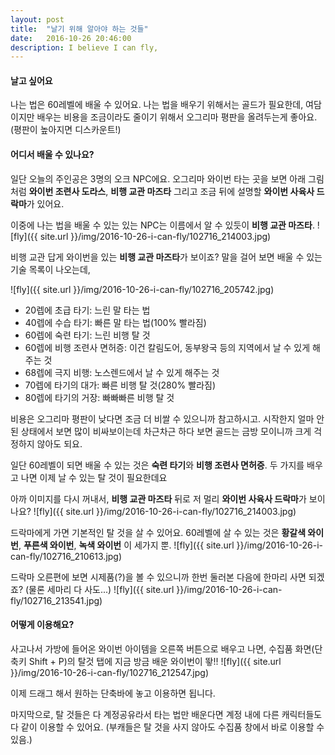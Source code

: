 ```yaml
---
layout: post
title:  "날기 위해 알아야 하는 것들"
date:   2016-10-26 20:46:00
description: I believe I can fly,
---
```


#### 날고 싶어요
나는 법은 60레벨에 배울 수 있어요. 나는 법을 배우기 위해서는 골드가 필요한데,
여담이지만 배우는 비용을 조금이라도 줄이기 위해서 오그리마 평판을 올려두는게 좋아요.
(평판이 높아지면 디스카운트!)

#### 어디서 배울 수 있나요?
일단 오늘의 주인공은 3명의 오크 NPC에요. 오그리마 와이번 타는 곳을 보면 아래 그림처럼 **와이번 조련사 도라스**, **비행 교관 마즈타** 그리고 조금 뒤에 설명할 **와이번 사육사 드락마**가 있어요.

이중에 나는 법을 배울 수 있는 있는 NPC는 이름에서 알 수 있듯이 **비행 교관 마즈타**.
![fly]({{ site.url }}/img/2016-10-26-i-can-fly/102716_214003.jpg)

비행 교관 답게 와이번을 있는 **비행 교관 마즈타**가 보이죠?
말을 걸어 보면 배울 수 있는 기술 목록이 나오는데,

![fly]({{ site.url }}/img/2016-10-26-i-can-fly/102716_205742.jpg)

* 20렙에 초급 타기: 느린 말 타는 법
* 40렙에 수습 타기: 빠른 말 타는 법(100% 빨라짐)
* 60렙에 숙련 타기: 느린 비행 탈 것
* 60렙에 비행 조련사 면허증: 이건 칼림도어, 동부왕국 등의 지역에서 날 수 있게 해주는 것
* 68렙에 극지 비행: 노스렌드에서 날 수 있게 해주는 것
* 70렙에 타기의 대가: 빠른 비행 탈 것(280% 빨라짐)
* 80렙에 타기의 거장: 빠빠빠른 비행 탈 것

비용은 오그리마 평판이 낮다면 조금 더 비쌀 수 있으니까 참고하시고. 시작한지 얼마 안된 상태에서 보면
많이 비싸보이는데 차근차근 하다 보면 골드는 금방 모이니까 크게 걱정하지 않아도 되요.

일단 60레벨이 되면 배울 수 있는 것은 **숙련 타기**와 **비행 조련사 면허증**.
두 가지를 배우고 나면 이제 날 수 있는 탈 것이 필요한데요

아까 이미지를 다시 꺼내서,
 **비행 교관 마즈타** 뒤로 저 멀리 **와이번 사육사 드락마**가 보이나요?
![fly]({{ site.url }}/img/2016-10-26-i-can-fly/102716_214003.jpg)

드락마에게 가면 기본적인 탈 것을 살 수 있어요.
60레벨에 살 수 있는 것은 **황갈색 와이번**, **푸른색 와이번**, **녹색 와이번** 이 세가지 뿐.
![fly]({{ site.url }}/img/2016-10-26-i-can-fly/102716_210613.jpg)

드락마 오른편에 보면 시제품(?)을 볼 수 있으니까 한번 둘러본 다음에 한마리 사면 되겠죠?
(물론 세마리 다 사도...)
![fly]({{ site.url }}/img/2016-10-26-i-can-fly/102716_213541.jpg)

#### 어떻게 이용해요?
사고나서 가방에 들어온 와이번 아이템을 오른쪽 버튼으로 배우고 나면,
수집품 화면(단축키 Shift + P)의 탈것 탭에 지금 방금 배운 와이번이 뙇!!
![fly]({{ site.url }}/img/2016-10-26-i-can-fly/102716_212547.jpg)

이제 드래그 해서 원하는 단축바에 놓고 이용하면 됩니다.


마지막으로, 탈 것들은 다 계정공유라서 타는 법만 배운다면 계정 내에 다른 캐릭터들도 다 같이 이용할 수 있어요.
(부캐들은 탈 것을 사지 않아도 수집품 창에서 바로 이용할 수 있음.)
